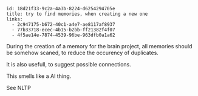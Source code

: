 ```
id: 18d21f33-9c2a-4a3b-8224-d6254294705e
title: try to find memories, when creating a new one
links:
  - 2c947175-b672-40c1-a4e7-ae8117af8937
  - 77b33718-ecec-4b15-b2bb-ff21382f4f07
  - 4f5ae14e-7874-4539-96be-963dfb0a1a62

```

During the creation of a memory for the brain project, 
all memories should be somehow scaned,
to reduce the occurency of duplicates.

It is also usefull, to suggest possible connections.

This smells like a AI thing.

See NLTP
